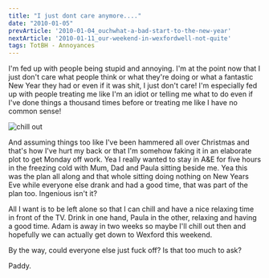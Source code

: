 ```yaml
---
title: "I just dont care anymore...."
date: "2010-01-05"
prevArticle: '2010-01-04_ouchwhat-a-bad-start-to-the-new-year'
nextArticle: '2010-01-11_our-weekend-in-wexfordwell-not-quite'
tags: TotBH - Annoyances
---
```

I'm fed up with people being stupid and annoying. I'm at the point now that I just don't care what people think or what they're doing or what a fantastic New Year they had or even if it was shit, I just don't care! I'm especially fed up with people treating me like I'm an idiot or telling me what to do even if I've done things a thousand times before or treating me like I have no common sense!

![chill out](/images/social_chill-out.jpg "Just Fuck Off!")


And assuming things too like I've been hammered all over Christmas and that's how I've hurt my back or that I'm somehow faking it in an elaborate plot to get Monday off work. Yea I really wanted to stay in A&E for five hours in the freezing cold with Mum, Dad and Paula sitting beside me. Yea this was the plan all along and that whole sitting doing nothing on New Years Eve while everyone else drank and had a good time, that was part of the plan too. Ingenious isn't it?

All I want is to be left alone so that I can chill and have a nice relaxing time in front of the TV. Drink in one hand, Paula in the other, relaxing and having a good time. Adam is away in two weeks so maybe I'll chill out then and hopefully we can actually get down to Wexford this weekend.

By the way, could everyone else just fuck off? Is that too much to ask?

Paddy.